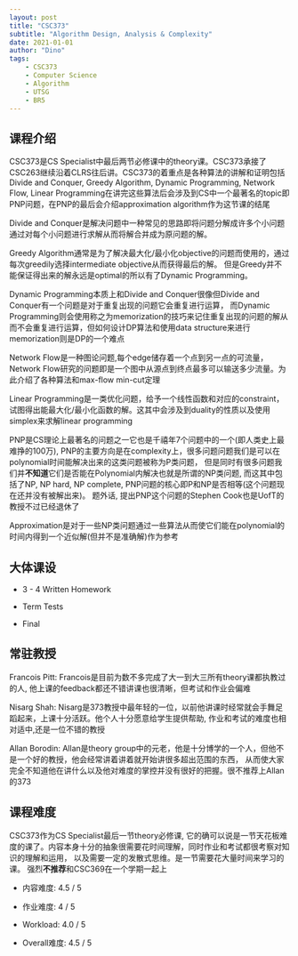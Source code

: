 ```yaml
---
layout: post
title: "CSC373"
subtitle: "Algorithm Design, Analysis & Complexity"
date: 2021-01-01
author: "Dino"
tags:
    - CSC373
    - Computer Science
    - Algorithm
    - UTSG
    - BR5
---
```

## 课程介绍
CSC373是CS Specialist中最后两节必修课中的theory课。CSC373承接了CSC263继续沿着CLRS往后讲。CSC373的着重点是各种算法的讲解和证明包括Divide and Conquer, Greedy Algorithm, 
Dynamic Programming, Network Flow, Linear Programming在讲完这些算法后会涉及到CS中一个最著名的topic即PNP问题，在PNP的最后会介绍approximation algorithm作为这节课的结尾

Divide and Conquer是解决问题中一种常见的思路即将问题分解成许多个小问题通过对每个小问题进行求解从而将解合并成为原问题的解。

Greedy Algorithm通常是为了解决最大化/最小化objective的问题而使用的，通过每次greedily选择intermediate objective从而获得最后的解。 但是Greedy并不能保证得出来的解永远是optimal的所以有了Dynamic Programming。

Dynamic Programming本质上和Divide and Conquer很像但Divide and Conquer有一个问题是对于重复出现的问题它会重复进行运算，
而Dynamic Programming则会使用称之为memorization的技巧来记住重复出现的问题的解从而不会重复进行运算，但如何设计DP算法和使用data structure来进行memorization则是DP的一个难点

Network Flow是一种图论问题,每个edge储存着一个点到另一点的可流量，Network Flow研究的问题即是一个图中从源点到终点最多可以输送多少流量。为此介绍了各种算法和max-flow min-cut定理

Linear Programming是一类优化问题，给予一个线性函数和对应的constraint，试图得出能最大化/最小化函数的解。这其中会涉及到duality的性质以及使用simplex来求解linear 
programming

PNP是CS理论上最著名的问题之一它也是千禧年7个问题中的一个(即人类史上最难挣的100万), PNP的主要方向是在complexity上，很多问题问题我们是可以在polynomial时间能解决出来的这类问题被称为P类问题，
但是同时有很多问题我们并**不知道**它们是否能在Polynomial内解决也就是所谓的NP类问题, 而这其中包括了NP, NP hard, NP complete, PNP问题的核心即P和NP是否相等(这个问题现在还并没有被解出来)。
题外话, 提出PNP这个问题的Stephen Cook也是UofT的教授不过已经退休了

Approximation是对于一些NP类问题通过一些算法从而使它们能在polynomial的时间内得到一个近似解(但并不是准确解)作为参考

## 大体课设
- 3 - 4 Written Homework

- Term Tests

- Final

## 常驻教授
Francois Pitt: Francois是目前为数不多完成了大一到大三所有theory课都执教过的人, 他上课的feedback都还不错讲课也很清晰，但考试和作业会偏难

Nisarg Shah: Nisarg是373教授中最年轻的一位，以前他讲课时经常就会手舞足蹈起来，上课十分活跃。他个人十分愿意给学生提供帮助, 作业和考试的难度也相对适中,还是一位不错的教授

Allan Borodin: Allan是theory group中的元老，他是十分博学的一个人，但他不是一个好的教授，他会经常讲着讲着就开始讲很多超出范围的东西，
从而使大家完全不知道他在讲什么以及他对难度的掌控并没有很好的把握。很不推荐上Allan的373

## 课程难度
CSC373作为CS Specialist最后一节theory必修课, 它的确可以说是一节天花板难度的课了。内容本身十分的抽象很需要花时间理解，同时作业和考试都很考察对知识的理解和运用，
以及需要一定的发散式思维。是一节需要花大量时间来学习的课。 强烈**不推荐**和CSC369在一个学期一起上
- 内容难度: 4.5 / 5

- 作业难度: 4 / 5

- Workload: 4.0 / 5

- Overall难度: 4.5 / 5
